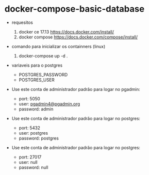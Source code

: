 # docker-compose-basic-database

* requesitos
  1. docker ce 17.13 https://docs.docker.com/install/ 
  1. docker compose https://docs.docker.com/compose/install/
  
* comando para inicializar os containners (linux)
   1. docker-compose up -d .
  
* variaveis para o postgres
  * POSTGRES_PASSWORD 
  * POSTGRES_USER 

* Use este conta de administrador padrão para logar no pgadmin:
  * port: 5050
  * user: pgadmin4@pgadmin.org
  * password: admin
  
* Use este conta de administrador padrão para logar no postgres:
  * port: 5432
  * user: postgres
  * password: postgres
  
* Use este conta de administrador padrão para logar no postgres:
  * port: 27017
  * user: null
  * password: null
